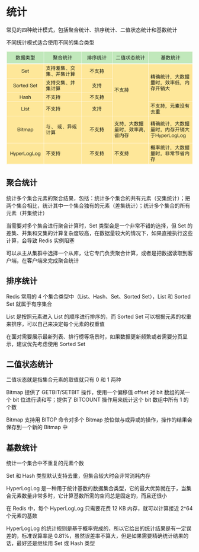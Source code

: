 # 统计

常见的四种统计模式，包括聚合统计、排序统计、二值状态统计和基数统计

不同统计模式适合使用不同的集合类型

![](../../Picture/Redis/note/statistics/01.png)

## 聚合统计

统计多个集合元素的聚合结果，包括：统计多个集合的共有元素（交集统计）；把两个集合相比，统计其中一个集合独有的元素（差集统计）；统计多个集合的所有元素（并集统计）

当需要对多个集合进行聚合计算时，Set 类型会是一个非常不错的选择，但 Set 的差集、并集和交集的计算复杂度较高，在数据量较大的情况下，如果直接执行这些计算，会导致 Redis 实例阻塞

可以从主从集群中选择一个从库，让它专门负责聚合计算，或者是把数据读取到客户端，在客户端来完成聚合统计

## 排序统计

Redis 常用的 4 个集合类型中（List、Hash、Set、Sorted Set），List 和 Sorted Set 就属于有序集合

List 是按照元素进入 List 的顺序进行排序的，而 Sorted Set 可以根据元素的权重来排序，可以自己来决定每个元素的权重值

在面对需要展示最新列表、排行榜等场景时，如果数据更新频繁或者需要分页显示，建议优先考虑使用 Sorted Set

## 二值状态统计

二值状态就是指集合元素的取值就只有 0 和 1 两种

Bitmap 提供了 GETBIT/SETBIT 操作，使用一个偏移值 offset 对 bit 数组的某一个 bit 位进行读和写；提供了 BITCOUNT 操作用来统计这个 bit 数组中所有 1 的个数

Bitmap 支持用 BITOP 命令对多个 Bitmap 按位做与或异或的操作，操作的结果会保存到一个新的 Bitmap 中

## 基数统计

统计一个集合中不重复的元素个数

Set 和 Hash 类型默认支持去重，但集合较大时会非常消耗内存

HyperLogLog 是一种用于统计基数的数据集合类型，它的最大优势就在于，当集合元素数量非常多时，它计算基数所需的空间总是固定的，而且还很小

在 Redis 中，每个 HyperLogLog 只需要花费 12 KB 内存，就可以计算接近 2^64 个元素的基数

HyperLogLog 的统计规则是基于概率完成的，所以它给出的统计结果是有一定误差的，标准误算率是 0.81%，虽然误差率不算大，但是如果需要精确统计结果的话，最好还是继续用 Set 或 Hash 类型
